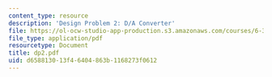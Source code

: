 ```yaml
---
content_type: resource
description: 'Design Problem 2: D/A Converter'
file: https://ol-ocw-studio-app-production.s3.amazonaws.com/courses/6-331-advanced-circuit-techniques-spring-2002/d658813013f46404863b1168273f0612_dp2.pdf
file_type: application/pdf
resourcetype: Document
title: dp2.pdf
uid: d6588130-13f4-6404-863b-1168273f0612
---
```

